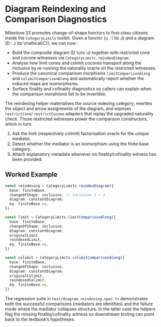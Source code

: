 # Diagram Reindexing and Comparison Diagnostics

Milestone 33 promotes change-of-shape functors to first-class citizens inside the
`CategoryLimits` toolkit. Given a functor \(u : I \to J\) and a diagram
\(D : J \to \mathcal{C}\), we can now:

- Build the composite diagram \(D \circ u\) together with restricted cone and
  cocone witnesses via `CategoryLimits.reindexDiagram`.
- Analyse how limit cones and colimit cocones transport along the inclusion by
  re-running the naturality oracle on the restricted witnesses.
- Produce the canonical comparison morphisms
  `limitComparisonAlong` and `colimitComparisonAlong` and automatically report
  whether the induced maps are isomorphisms.
- Surface finality and cofinality diagnostics so callers can explain when the
  comparison morphisms fail to be invertible.

The reindexing helper materialises the source indexing category, rewrites the
object and arrow assignments of the diagram, and exposes `restrictCone`/
`restrictCocone` adapters that replay the upgraded naturality check. Those
restricted witnesses power the comparison constructors, which in turn:

1. Ask the limit (respectively colimit) factorisation oracle for the unique
   mediator.
2. Detect whether the mediator is an isomorphism using the finite base category.
3. Attach explanatory metadata whenever no finality/cofinality witness has been
   provided.

## Worked Example

```ts
const reindexing = CategoryLimits.reindexDiagram({
  base: finiteBase,
  changeOfShape: inclusion, // inclusion I ↪ J
  diagram: constantDiagram,
  eq: finiteBase.eq,
})

const limit = CategoryLimits.limitComparisonAlong({
  base: finiteBase,
  changeOfShape: inclusion,
  diagram: constantDiagram,
  originalLimit,
  reindexedLimit,
  eq: finiteBase.eq,
})

const colimit = CategoryLimits.colimitComparisonAlong({
  base: finiteBase,
  changeOfShape: inclusion,
  diagram: constantDiagram,
  originalColimit,
  reindexedColimit,
  eq: finiteBase.eq,
})
```

The regression suite in `test/diagram.reindexing.spec.ts` demonstrates both the
successful comparisons (mediators are identities) and the failure mode where the
mediator collapses structure. In the latter case the helpers flag the missing
finality/cofinality witness so downstream tooling can point back to the
textbook’s hypotheses.
